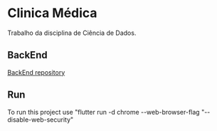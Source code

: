 # Clinica Médica

Trabalho da disciplina de Ciência de Dados.

## BackEnd

[BackEnd repository](https://github.com/isabelaacr/grupo6-CDI-20242-tg2/)

## Run

To run this project use "flutter run -d chrome --web-browser-flag "--disable-web-security"